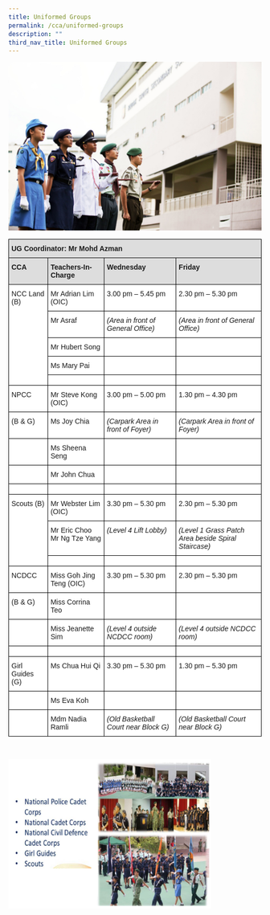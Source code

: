 ```yaml
---
title: Uniformed Groups
permalink: /cca/uniformed-groups
description: ""
third_nav_title: Uniformed Groups
---
```

![Uniformed Groups](/images/Uniformed-Group.jpg)

<style type="text/css">
.tg  {border-collapse:collapse;border-spacing:0;}
.tg td{border-color:black;border-style:solid;border-width:1px;font-family:Arial, sans-serif;font-size:14px;
  overflow:hidden;padding:10px 5px;word-break:normal;}
.tg th{border-color:black;border-style:solid;border-width:1px;font-family:Arial, sans-serif;font-size:14px;
  font-weight:normal;overflow:hidden;padding:10px 5px;word-break:normal;}
.tg .tg-dydl{background-color:#DDD;font-weight:bold;text-align:left;vertical-align:top}
.tg .tg-1547{background-color:#FFF;font-style:italic;text-align:left;vertical-align:top}
.tg .tg-ktyi{background-color:#FFF;text-align:left;vertical-align:top}
</style>
<table class="tg">
<thead>
  <tr>
    <th class="tg-dydl" colspan="4">UG Coordinator: Mr Mohd Azman</th>
  </tr>
</thead>
<tbody>
  <tr>
    <td class="tg-dydl">CCA</td>
    <td class="tg-dydl">Teachers-In-Charge</td>
    <td class="tg-dydl">Wednesday</td>
    <td class="tg-dydl">Friday</td>
  </tr>
  <tr>
    <td class="tg-ktyi" rowspan="5">NCC Land (B)</td>
    <td class="tg-ktyi">Mr Adrian Lim (OIC)</td>
    <td class="tg-ktyi">3.00 pm – 5.45 pm</td>
    <td class="tg-ktyi">2.30 pm – 5.30 pm</td>
  </tr>
  <tr>
    <td class="tg-ktyi">Mr Asraf</td>
    <td class="tg-1547">(Area in front of General Office)</td>
    <td class="tg-1547">(Area in front of General Office)</td>
  </tr>
  <tr>
    <td class="tg-ktyi">Mr Hubert Song</td>
    <td class="tg-ktyi"> </td>
    <td class="tg-ktyi"> </td>
  </tr>
  <tr>
    <td class="tg-ktyi">Ms Mary Pai</td>
    <td class="tg-ktyi"> </td>
    <td class="tg-ktyi"> </td>
  </tr>
  <tr>
    <td class="tg-ktyi"></td>
    <td class="tg-ktyi"> </td>
    <td class="tg-ktyi"> </td>
  </tr>
  <tr>
    <td class="tg-ktyi">NPCC </td>
    <td class="tg-ktyi">Mr Steve Kong (OIC)</td>
    <td class="tg-ktyi">3.00 pm – 5.00 pm</td>
    <td class="tg-ktyi">1.30 pm – 4.30 pm</td>
  </tr>
  <tr>
    <td class="tg-ktyi">(B &amp; G)</td>
    <td class="tg-ktyi">Ms Joy Chia</td>
    <td class="tg-1547">(Carpark Area in front of Foyer)</td>
    <td class="tg-1547">(Carpark Area in front of Foyer)</td>
  </tr>
  <tr>
    <td class="tg-ktyi"> </td>
    <td class="tg-ktyi">Ms Sheena Seng</td>
    <td class="tg-1547"> </td>
    <td class="tg-1547"> </td>
  </tr>
  <tr>
    <td class="tg-ktyi"> </td>
    <td class="tg-ktyi">Mr John Chua</td>
    <td class="tg-ktyi"> </td>
    <td class="tg-ktyi"> </td>
  </tr>
  <tr>
    <td class="tg-ktyi"> </td>
    <td class="tg-ktyi"></td>
    <td class="tg-ktyi"> </td>
    <td class="tg-ktyi"> </td>
  </tr>
  <tr>
    <td class="tg-ktyi" rowspan="3">Scouts (B)</td>
    <td class="tg-ktyi">Mr Webster Lim (OIC)</td>
    <td class="tg-ktyi">3.30 pm  – 5.30 pm</td>
    <td class="tg-ktyi">2.30 pm – 5.30 pm</td>
  </tr>
  <tr>
    <td class="tg-ktyi">Mr Eric Choo<br>Mr Ng Tze Yang<br></td>
    <td class="tg-1547">(Level 4 Lift Lobby)</td>
    <td class="tg-1547">(Level 1 Grass Patch Area beside Spiral Staircase)</td>
  </tr>
  <tr>
    <td class="tg-ktyi"></td>
    <td class="tg-ktyi"> </td>
    <td class="tg-ktyi"> </td>
  </tr>
  <tr>
    <td class="tg-ktyi">NCDCC </td>
    <td class="tg-ktyi">Miss Goh Jing Teng (OIC)</td>
    <td class="tg-ktyi">3.30 pm – 5.30 pm </td>
    <td class="tg-ktyi">2.30 pm – 5.30 pm</td>
  </tr>
  <tr>
    <td class="tg-ktyi">(B &amp; G)</td>
    <td class="tg-ktyi">Miss Corrina Teo</td>
    <td class="tg-ktyi"> </td>
    <td class="tg-ktyi"> </td>
  </tr>
  <tr>
    <td class="tg-ktyi"> </td>
    <td class="tg-ktyi">Miss Jeanette Sim</td>
    <td class="tg-1547">(Level 4 outside NCDCC room)</td>
    <td class="tg-1547">(Level 4 outside NCDCC room)</td>
  </tr>
  <tr>
    <td class="tg-ktyi"> </td>
    <td class="tg-ktyi"></td>
    <td class="tg-ktyi"> </td>
    <td class="tg-ktyi"> </td>
  </tr>
  <tr>
    <td class="tg-ktyi">Girl Guides (G)</td>
    <td class="tg-ktyi">Ms Chua Hui Qi</td>
    <td class="tg-ktyi">3.30 pm – 5.30 pm </td>
    <td class="tg-ktyi">1.30 pm – 5.30 pm </td>
  </tr>
  <tr>
    <td class="tg-ktyi"> </td>
    <td class="tg-ktyi">Ms Eva Koh</td>
    <td class="tg-ktyi"> </td>
    <td class="tg-ktyi"> </td>
  </tr>
  <tr>
    <td class="tg-ktyi"> </td>
    <td class="tg-ktyi">Mdm Nadia Ramli</td>
    <td class="tg-1547">(Old Basketball Court near Block G)</td>
    <td class="tg-1547">(Old Basketball Court near Block G)</td>
  </tr>
</tbody>
</table>

<br>


<img src="/images/UG.png"  
style="width:80%">